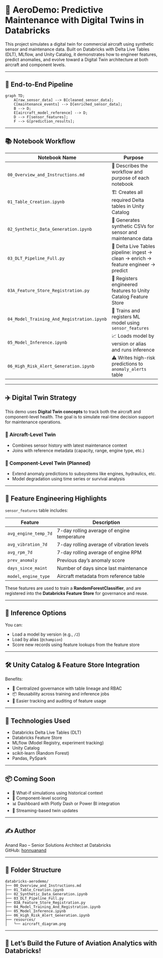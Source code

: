# 🛫 AeroDemo: Predictive Maintenance with Digital Twins in Databricks

This project simulates a digital twin for commercial aircraft using synthetic sensor and maintenance data. Built on Databricks with Delta Live Tables (DLT), MLflow, and Unity Catalog, it demonstrates how to engineer features, predict anomalies, and evolve toward a Digital Twin architecture at both aircraft and component levels.

---

## 🚀 End-to-End Pipeline

```mermaid
graph TD;
    A[raw_sensor_data] --> B[cleaned_sensor_data];
    C[maintenance_events] --> D[enriched_sensor_data];
    B --> D;
    E[aircraft_model_reference] --> D;
    D --> F[sensor_features];
    F --> G[prediction_results];
```

---

## 📚 Notebook Workflow

| Notebook Name                                | Purpose |
|---------------------------------------------|---------|
| `00_Overview_and_Instructions.md`           | 🧭 Describes the workflow and purpose of each notebook |
| `01_Table_Creation.ipynb`                   | 🏗️ Creates all required Delta tables in Unity Catalog |
| `02_Synthetic_Data_Generation.ipynb`        | 🧪 Generates synthetic CSVs for sensor and maintenance data |
| `03_DLT_Pipeline_Full.py`                   | 🔄 Delta Live Tables pipeline: ingest → clean → enrich → feature engineer → predict |
| `03A_Feature_Store_Registration.py`         | 🧠 Registers engineered features to Unity Catalog Feature Store |
| `04_Model_Training_And_Registration.ipynb`  | 🎯 Trains and registers ML model using `sensor_features` |
| `05_Model_Inference.ipynb`                  | 📈 Loads model by version or alias and runs inference |
| `06_High_Risk_Alert_Generation.ipynb`       | ⚠️ Writes high-risk predictions to `anomaly_alerts` table |

---

## ✈️ Digital Twin Strategy

This demo uses **Digital Twin concepts** to track both the aircraft and component-level health. The goal is to simulate real-time decision support for maintenance operations.

### 📌 Aircraft-Level Twin
- Combines sensor history with latest maintenance context
- Joins with reference metadata (capacity, range, engine type, etc.)

### 🔩 Component-Level Twin (Planned)
- Extend anomaly predictions to subsystems like engines, hydraulics, etc.
- Model degradation using time series or survival analysis

---

## 🧠 Feature Engineering Highlights

`sensor_features` table includes:

| Feature                 | Description |
|------------------------|-------------|
| `avg_engine_temp_7d`   | 7-day rolling average of engine temperature |
| `avg_vibration_7d`     | 7-day rolling average of vibration levels |
| `avg_rpm_7d`           | 7-day rolling average of engine RPM |
| `prev_anomaly`         | Previous day’s anomaly score |
| `days_since_maint`     | Number of days since last maintenance |
| `model`, `engine_type` | Aircraft metadata from reference table |

These features are used to train a **RandomForestClassifier**, and are registered into the **Databricks Feature Store** for governance and reuse.

---

## 🧩 Inference Options

You can:
- Load a model by version (e.g., `/2`)
- Load by alias (`@champion`)
- Score new records using feature lookups from the feature store

---

## 🛠️ Unity Catalog & Feature Store Integration

Benefits:
- 🔐 Centralized governance with table lineage and RBAC
- 📦 Reusability across training and inference jobs
- 🧪 Easier tracking and auditing of feature usage

---

## 🧰 Technologies Used

- Databricks Delta Live Tables (DLT)
- Databricks Feature Store
- MLflow (Model Registry, experiment tracking)
- Unity Catalog
- scikit-learn (Random Forest)
- Pandas, PySpark

---

## 📦 Coming Soon

- 🧭 What-if simulations using historical context
- 🧱 Component-level scoring
- 📊 Dashboard with Plotly Dash or Power BI integration
- 📡 Streaming-based twin updates

---

## ✍️ Author

Anand Rao – Senior Solutions Architect at Databricks  
GitHub: [honnuanand](https://github.com/honnuanand)

---

## 📁 Folder Structure

```
databricks-aerodemo/
├── 00_Overview_and_Instructions.md
├── 01_Table_Creation.ipynb
├── 02_Synthetic_Data_Generation.ipynb
├── 03_DLT_Pipeline_Full.py
├── 03A_Feature_Store_Registration.py
├── 04_Model_Training_And_Registration.ipynb
├── 05_Model_Inference.ipynb
├── 06_High_Risk_Alert_Generation.ipynb
├── resources/
│   └── aircraft_diagram.png
```

---

## 🛫 Let’s Build the Future of Aviation Analytics with Databricks!